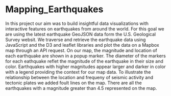 # Mapping_Earthquakes
In this project our aim was to build insightful data visualizations with interactive features on earthquakes from around the world.
For this goal we are using the latest earthquake GeoJSON data form the U.S. Geological Survey websit.
We traverse and retrieve the earthquake data using JavaScript and the D3 and leaflet libraries and plot the data on a Mapbox map through an API request.
On our map, the magnitude and location of each earthquake are shown in a popup marker.
The diameter of the markers for each eathquake reflet the magnitude of the earthquake in their size and color. Earthquakes with higher magnitudes appear
larger and darker in color with a legend providing the context for our map data.
To illustrate the relationship between the location and frequeny of seismic activity and tectonic plates we added foult lines on the map. There are all the earthquakes with a magnitude greater than 4.5 represented on the map.
